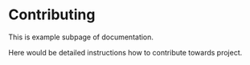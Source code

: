 # Contributing

This is example subpage of documentation. 

Here would be detailed instructions how to contribute towards project.